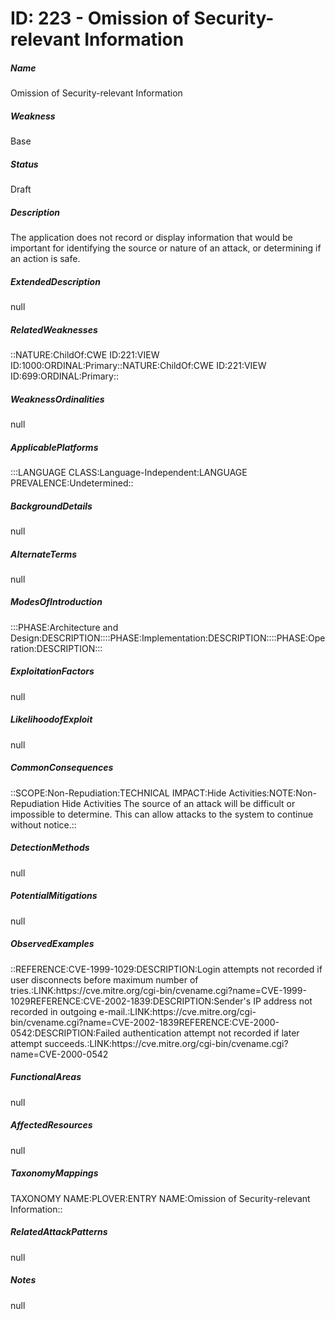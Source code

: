# ID: 223 - Omission of Security-relevant Information
<h5>Name</h5>Omission of Security-relevant Information
<h5>Weakness</h5>Base
<h5>Status</h5>Draft
<h5>Description</h5>The application does not record or display information that would be important for identifying the source or nature of an attack, or determining if an action is safe.
<h5>ExtendedDescription</h5>null
<h5>RelatedWeaknesses</h5>::NATURE:ChildOf:CWE ID:221:VIEW ID:1000:ORDINAL:Primary::NATURE:ChildOf:CWE ID:221:VIEW ID:699:ORDINAL:Primary::
<h5>WeaknessOrdinalities</h5>null
<h5>ApplicablePlatforms</h5>:::LANGUAGE CLASS:Language-Independent:LANGUAGE PREVALENCE:Undetermined::
<h5>BackgroundDetails</h5>null
<h5>AlternateTerms</h5>null
<h5>ModesOfIntroduction</h5>:::PHASE:Architecture and Design:DESCRIPTION::::PHASE:Implementation:DESCRIPTION::::PHASE:Operation:DESCRIPTION:::
<h5>ExploitationFactors</h5>null
<h5>LikelihoodofExploit</h5>null
<h5>CommonConsequences</h5>::SCOPE:Non-Repudiation:TECHNICAL IMPACT:Hide Activities:NOTE:Non-Repudiation Hide Activities The source of an attack will be difficult or impossible to determine. This can allow attacks to the system to continue without notice.::
<h5>DetectionMethods</h5>null
<h5>PotentialMitigations</h5>null
<h5>ObservedExamples</h5>::REFERENCE:CVE-1999-1029:DESCRIPTION:Login attempts not recorded if user disconnects before maximum number of tries.:LINK:https://cve.mitre.org/cgi-bin/cvename.cgi?name=CVE-1999-1029REFERENCE:CVE-2002-1839:DESCRIPTION:Sender's IP address not recorded in outgoing e-mail.:LINK:https://cve.mitre.org/cgi-bin/cvename.cgi?name=CVE-2002-1839REFERENCE:CVE-2000-0542:DESCRIPTION:Failed authentication attempt not recorded if later attempt succeeds.:LINK:https://cve.mitre.org/cgi-bin/cvename.cgi?name=CVE-2000-0542
<h5>FunctionalAreas</h5>null
<h5>AffectedResources</h5>null
<h5>TaxonomyMappings</h5>TAXONOMY NAME:PLOVER:ENTRY NAME:Omission of Security-relevant Information::
<h5>RelatedAttackPatterns</h5>null
<h5>Notes</h5>null

